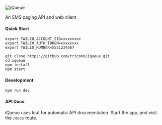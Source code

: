 ![iQueue](https://raw.githubusercontent.com/wiki/triconn/iqueue/iQueue-logo.png)

An SMS paging API and web client

#### Quick Start

```
export TWILIO_ACCOUNT_SID=xxxxxxxx
export TWILIO_AUTH_TOKEN=xxxxxxxx
export TWILIO_NUMBER=5551234567

git clone https://github.com/triconn/iqueue.git
cd iqueue
npm install
npm start
```

#### Development

```
npm run dev
```

#### API Docs

iQueue uses lout for automatic API documentation.  Start the app, and visit the `/docs` route.

